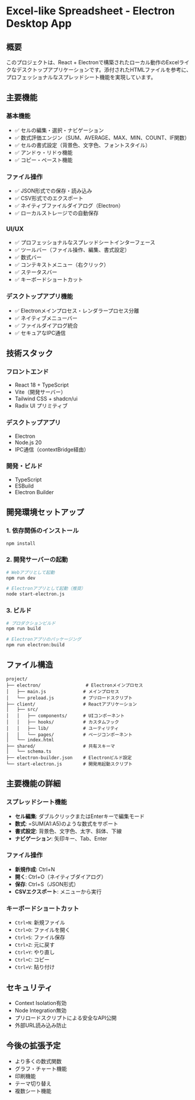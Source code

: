 # Excel-like Spreadsheet - Electron Desktop App

## 概要

このプロジェクトは、React + Electronで構築されたローカル動作のExcelライクなデスクトップアプリケーションです。添付されたHTMLファイルを参考に、プロフェッショナルなスプレッドシート機能を実現しています。

## 主要機能

### 基本機能
- ✅ セルの編集・選択・ナビゲーション
- ✅ 数式評価エンジン（SUM、AVERAGE、MAX、MIN、COUNT、IF関数）
- ✅ セルの書式設定（背景色、文字色、フォントスタイル）
- ✅ アンドゥ・リドゥ機能
- ✅ コピー・ペースト機能

### ファイル操作
- ✅ JSON形式での保存・読み込み
- ✅ CSV形式でのエクスポート
- ✅ ネイティブファイルダイアログ（Electron）
- ✅ ローカルストレージでの自動保存

### UI/UX
- ✅ プロフェッショナルなスプレッドシートインターフェース
- ✅ ツールバー（ファイル操作、編集、書式設定）
- ✅ 数式バー
- ✅ コンテキストメニュー（右クリック）
- ✅ ステータスバー
- ✅ キーボードショートカット

### デスクトップアプリ機能
- ✅ Electronメインプロセス・レンダラープロセス分離
- ✅ ネイティブメニューバー
- ✅ ファイルダイアログ統合
- ✅ セキュアなIPC通信

## 技術スタック

### フロントエンド
- React 18 + TypeScript
- Vite（開発サーバー）
- Tailwind CSS + shadcn/ui
- Radix UI プリミティブ

### デスクトップアプリ
- Electron
- Node.js 20
- IPC通信（contextBridge経由）

### 開発・ビルド
- TypeScript
- ESBuild
- Electron Builder

## 開発環境セットアップ

### 1. 依存関係のインストール
```bash
npm install
```

### 2. 開発サーバーの起動
```bash
# Webアプリとして起動
npm run dev

# Electronアプリとして起動（推奨）
node start-electron.js
```

### 3. ビルド
```bash
# プロダクションビルド
npm run build

# Electronアプリのパッケージング
npm run electron:build
```

## ファイル構造

```
project/
├── electron/                 # Electronメインプロセス
│   ├── main.js              # メインプロセス
│   └── preload.js           # プリロードスクリプト
├── client/                  # Reactアプリケーション
│   ├── src/
│   │   ├── components/      # UIコンポーネント
│   │   ├── hooks/           # カスタムフック
│   │   ├── lib/             # ユーティリティ
│   │   └── pages/           # ページコンポーネント
│   └── index.html
├── shared/                  # 共有スキーマ
│   └── schema.ts
├── electron-builder.json    # Electronビルド設定
└── start-electron.js        # 開発用起動スクリプト
```

## 主要機能の詳細

### スプレッドシート機能
- **セル編集**: ダブルクリックまたはEnterキーで編集モード
- **数式**: =SUM(A1:A5)のような数式をサポート
- **書式設定**: 背景色、文字色、太字、斜体、下線
- **ナビゲーション**: 矢印キー、Tab、Enter

### ファイル操作
- **新規作成**: Ctrl+N
- **開く**: Ctrl+O（ネイティブダイアログ）
- **保存**: Ctrl+S（JSON形式）
- **CSVエクスポート**: メニューから実行

### キーボードショートカット
- `Ctrl+N`: 新規ファイル
- `Ctrl+O`: ファイルを開く
- `Ctrl+S`: ファイル保存
- `Ctrl+Z`: 元に戻す
- `Ctrl+Y`: やり直し
- `Ctrl+C`: コピー
- `Ctrl+V`: 貼り付け

## セキュリティ

- Context Isolation有効
- Node Integration無効
- プリロードスクリプトによる安全なAPI公開
- 外部URL読み込み防止

## 今後の拡張予定

- より多くの数式関数
- グラフ・チャート機能
- 印刷機能
- テーマ切り替え
- 複数シート機能